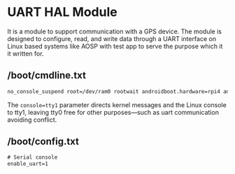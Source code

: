 # UART HAL Module

It is a module to support communication with a GPS device. The module is designed to configure, read, and write data through a UART interface on Linux based systems like AOSP with test app to serve the purpose which it it written for.

## /boot/cmdline.txt

```txt
no_console_suspend root=/dev/ram0 rootwait androidboot.hardware=rpi4 androidboot.selinux=permissive console=tty1
```

The `console=tty1` parameter directs kernel messages and the Linux console to tty1, leaving tty0 free for other purposes—such as uart communication avoiding conflict.

## /boot/config.txt

```txt
# Serial console
enable_uart=1
```
